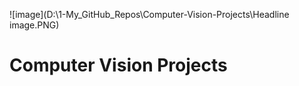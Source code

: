 ![image](D:\1-My_GitHub_Repos\Computer-Vision-Projects\Headline image.PNG)
# Computer Vision Projects
